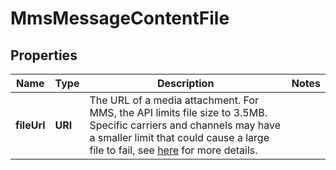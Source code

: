 

# MmsMessageContentFile


## Properties

| Name | Type | Description | Notes |
|------------ | ------------- | ------------- | -------------|
|**fileUrl** | **URI** | The URL of a media attachment.  For MMS, the API limits file size to 3.5MB. Specific carriers and channels may have a smaller limit that could cause a large file to fail, see [here](https://support.bandwidth.com/hc/en-us/articles/360014235473-What-are-the-MMS-file-size-limits) for more details. |  |



